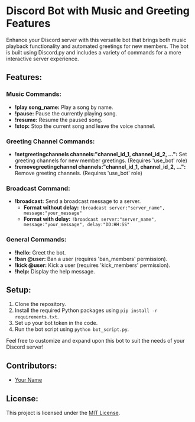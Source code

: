 # Discord Bot with Music and Greeting Features

Enhance your Discord server with this versatile bot that brings both music playback functionality and automated greetings for new members. The bot is built using Discord.py and includes a variety of commands for a more interactive server experience.

## Features:

### Music Commands:

- **!play song_name:** Play a song by name.
- **!pause:** Pause the currently playing song.
- **!resume:** Resume the paused song.
- **!stop:** Stop the current song and leave the voice channel.

### Greeting Channel Commands:

- **!setgreetingchannels channels:"channel_id_1, channel_id_2, ...":** Set greeting channels for new member greetings. (Requires 'use_bot' role)
- **!removegreetingchannel channels:"channel_id_1, channel_id_2, ...":** Remove greeting channels. (Requires 'use_bot' role)

### Broadcast Command:

- **!broadcast:** Send a broadcast message to a server.
  - **Format without delay:** `!broadcast server:"server_name", message:"your_message"`
  - **Format with delay:** `!broadcast server:"server_name", message:"your_message", delay:"DD:HH:SS"`

### General Commands:

- **!hello:** Greet the bot.
- **!ban @user:** Ban a user (requires 'ban_members' permission).
- **!kick @user:** Kick a user (requires 'kick_members' permission).
- **!help:** Display the help message.

## Setup:

1. Clone the repository.
2. Install the required Python packages using `pip install -r requirements.txt`.
3. Set up your bot token in the code.
4. Run the bot script using `python bot_script.py`.

Feel free to customize and expand upon this bot to suit the needs of your Discord server!

## Contributors:

- [Your Name](https://github.com/your_username)

## License:

This project is licensed under the [MIT License](LICENSE).

